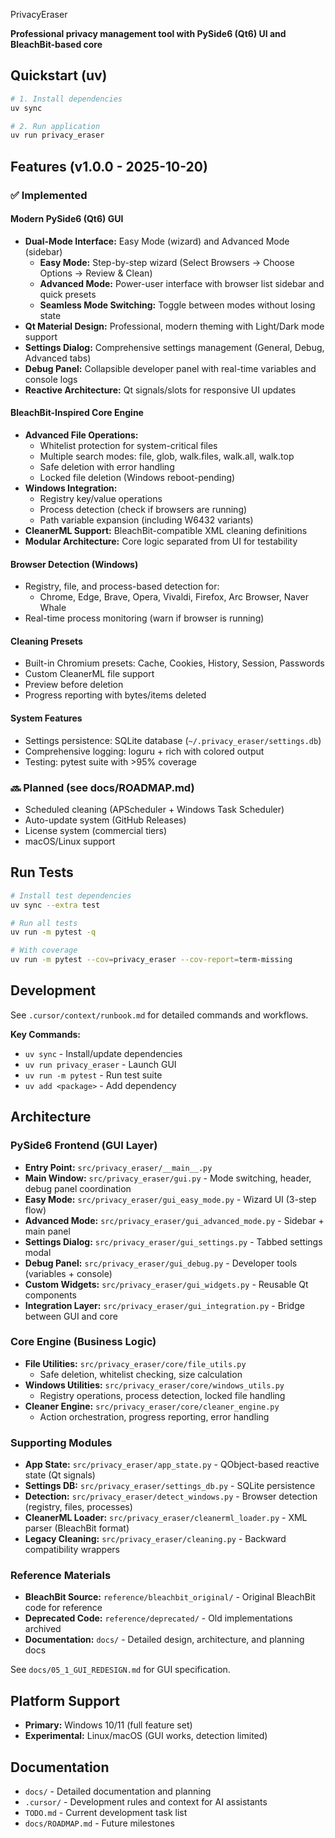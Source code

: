 PrivacyEraser

**Professional privacy management tool with PySide6 (Qt6) UI and BleachBit-based core**

## Quickstart (uv)

```bash
# 1. Install dependencies
uv sync

# 2. Run application
uv run privacy_eraser
```

## Features (v1.0.0 - 2025-10-20)

### ✅ Implemented

#### **Modern PySide6 (Qt6) GUI**
- **Dual-Mode Interface:** Easy Mode (wizard) and Advanced Mode (sidebar)
  - **Easy Mode:** Step-by-step wizard (Select Browsers → Choose Options → Review & Clean)
  - **Advanced Mode:** Power-user interface with browser list sidebar and quick presets
  - **Seamless Mode Switching:** Toggle between modes without losing state
- **Qt Material Design:** Professional, modern theming with Light/Dark mode support
- **Settings Dialog:** Comprehensive settings management (General, Debug, Advanced tabs)
- **Debug Panel:** Collapsible developer panel with real-time variables and console logs
- **Reactive Architecture:** Qt signals/slots for responsive UI updates

#### **BleachBit-Inspired Core Engine**
- **Advanced File Operations:** 
  - Whitelist protection for system-critical files
  - Multiple search modes: file, glob, walk.files, walk.all, walk.top
  - Safe deletion with error handling
  - Locked file deletion (Windows reboot-pending)
- **Windows Integration:**
  - Registry key/value operations
  - Process detection (check if browsers are running)
  - Path variable expansion (including W6432 variants)
- **CleanerML Support:** BleachBit-compatible XML cleaning definitions
- **Modular Architecture:** Core logic separated from UI for testability

#### **Browser Detection (Windows)**
- Registry, file, and process-based detection for:
  - Chrome, Edge, Brave, Opera, Vivaldi, Firefox, Arc Browser, Naver Whale
- Real-time process monitoring (warn if browser is running)

#### **Cleaning Presets**
- Built-in Chromium presets: Cache, Cookies, History, Session, Passwords
- Custom CleanerML file support
- Preview before deletion
- Progress reporting with bytes/items deleted

#### **System Features**
- Settings persistence: SQLite database (`~/.privacy_eraser/settings.db`)
- Comprehensive logging: loguru + rich with colored output
- Testing: pytest suite with >95% coverage

### 🔜 Planned (see docs/ROADMAP.md)
- Scheduled cleaning (APScheduler + Windows Task Scheduler)
- Auto-update system (GitHub Releases)
- License system (commercial tiers)
- macOS/Linux support

## Run Tests

```bash
# Install test dependencies
uv sync --extra test

# Run all tests
uv run -m pytest -q

# With coverage
uv run -m pytest --cov=privacy_eraser --cov-report=term-missing
```

## Development

See `.cursor/context/runbook.md` for detailed commands and workflows.

**Key Commands:**
- `uv sync` - Install/update dependencies
- `uv run privacy_eraser` - Launch GUI
- `uv run -m pytest` - Run test suite
- `uv add <package>` - Add dependency

## Architecture

### PySide6 Frontend (GUI Layer)
- **Entry Point:** `src/privacy_eraser/__main__.py`
- **Main Window:** `src/privacy_eraser/gui.py` - Mode switching, header, debug panel coordination
- **Easy Mode:** `src/privacy_eraser/gui_easy_mode.py` - Wizard UI (3-step flow)
- **Advanced Mode:** `src/privacy_eraser/gui_advanced_mode.py` - Sidebar + main panel
- **Settings Dialog:** `src/privacy_eraser/gui_settings.py` - Tabbed settings modal
- **Debug Panel:** `src/privacy_eraser/gui_debug.py` - Developer tools (variables + console)
- **Custom Widgets:** `src/privacy_eraser/gui_widgets.py` - Reusable Qt components
- **Integration Layer:** `src/privacy_eraser/gui_integration.py` - Bridge between GUI and core

### Core Engine (Business Logic)
- **File Utilities:** `src/privacy_eraser/core/file_utils.py`
  - Safe deletion, whitelist checking, size calculation
- **Windows Utilities:** `src/privacy_eraser/core/windows_utils.py`
  - Registry operations, process detection, locked file handling
- **Cleaner Engine:** `src/privacy_eraser/core/cleaner_engine.py`
  - Action orchestration, progress reporting, error handling

### Supporting Modules
- **App State:** `src/privacy_eraser/app_state.py` - QObject-based reactive state (Qt signals)
- **Settings DB:** `src/privacy_eraser/settings_db.py` - SQLite persistence
- **Detection:** `src/privacy_eraser/detect_windows.py` - Browser detection (registry, files, processes)
- **CleanerML Loader:** `src/privacy_eraser/cleanerml_loader.py` - XML parser (BleachBit format)
- **Legacy Cleaning:** `src/privacy_eraser/cleaning.py` - Backward compatibility wrappers

### Reference Materials
- **BleachBit Source:** `reference/bleachbit_original/` - Original BleachBit code for reference
- **Deprecated Code:** `reference/deprecated/` - Old implementations archived
- **Documentation:** `docs/` - Detailed design, architecture, and planning docs

See `docs/05_1_GUI_REDESIGN.md` for GUI specification.

## Platform Support

- **Primary:** Windows 10/11 (full feature set)
- **Experimental:** Linux/macOS (GUI works, detection limited)

## Documentation

- `docs/` - Detailed documentation and planning
- `.cursor/` - Development rules and context for AI assistants
- `TODO.md` - Current development task list
- `docs/ROADMAP.md` - Future milestones